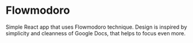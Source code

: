 # Flowmodoro
Simple React app that uses Flowmodoro technique. Design is inspired by simplicity and cleanness of Google Docs, that helps to focus even more.